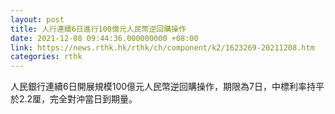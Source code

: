 ```yaml
---
layout: post
title: 人行連續6日進行100億元人民幣逆回購操作
date: 2021-12-08 09:44:36.000000000 +08:00
link: https://news.rthk.hk/rthk/ch/component/k2/1623269-20211208.htm
categories: rthk
---
```


人民銀行連續6日開展規模100億元人民幣逆回購操作，期限為7日，中標利率持平於2.2厘，完全對沖當日到期量。
